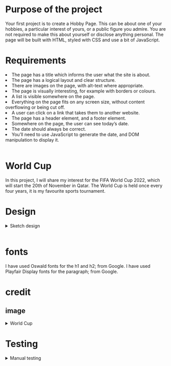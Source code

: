 # Purpose of the project
Your first project is to create a Hobby Page. This can be about one of your hobbies, a particular interest of yours, or a public figure you admire. You are not required to make this about yourself or disclose anything personal. The page will be built with HTML, styled with CSS and use a bit of JavaScript.

# Requirements
<li>The page has a title which informs the user what the site is about.</li>
<li>The page has a logical layout and clear structure.</li>
<li>There are images on the page, with alt-text where appropriate.</li>
<li>The page is visually interesting, for example with borders or colours.</li>
<li>A list is visible somewhere on the page.</li>
<li>Everything on the page fits on any screen size, without content overflowing or being cut off.</li>
<li>A user can click on a link that takes them to another website.</li>
<li>The page has a header element, and a footer element.</li>
<li>Somewhere on the page, the user can see today’s date. </li>
<li>The date should always be correct. </li>
<li>You’ll need to use JavaScript to generate the date, and DOM manipulation to display it.</li>
<br>

# World Cup
In this project, I will share my interest for the FIFA World Cup 2022, 
which will start the 20th of November in Qatar.
The World Cup is held once every four years, it is my favourite sports tournament.
<br>

# Design
<details>
<summary>Sketch design </summary>
<br>

![design imgae ](images/sketch-design.png)

</details>
<br>

# fonts
I have used Oswald fonts for the h1 and h2; from Google.
I have used Playfair Display fonts for the paragraph; from Google.
 <br>

 # credit 
 
 ## image 
 
<details>
<summary>World Cup</summary>
<br>

![World Cup ](images/world-cup-22.jpeg)

I have downloaded <a href="https://live.staticflickr.com/1965/44451488875_dd80f8ff9d_b.jpg">here</a>

</details>

# Testing

<details>
<summary>Manual testing </summary>
<br>

![Testing ](images/testing.png)

</details> 
